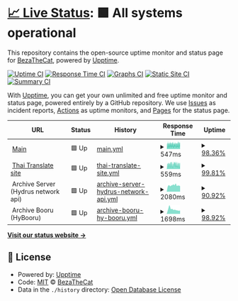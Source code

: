 # [📈 Live Status](https://beam7894123.github.io/web_status): <!--live status--> **🟩 All systems operational**

This repository contains the open-source uptime monitor and status page for [BezaTheCat](bezathecat.com), powered by [Upptime](https://github.com/upptime/upptime).

[![Uptime CI](https://github.com/beam7894123/web_status/workflows/Uptime%20CI/badge.svg)](https://github.com/beam7894123/web_status/actions?query=workflow%3A%22Uptime+CI%22)
[![Response Time CI](https://github.com/beam7894123/web_status/workflows/Response%20Time%20CI/badge.svg)](https://github.com/beam7894123/web_status/actions?query=workflow%3A%22Response+Time+CI%22)
[![Graphs CI](https://github.com/beam7894123/web_status/workflows/Graphs%20CI/badge.svg)](https://github.com/beam7894123/web_status/actions?query=workflow%3A%22Graphs+CI%22)
[![Static Site CI](https://github.com/beam7894123/web_status/workflows/Static%20Site%20CI/badge.svg)](https://github.com/beam7894123/web_status/actions?query=workflow%3A%22Static+Site+CI%22)
[![Summary CI](https://github.com/beam7894123/web_status/workflows/Summary%20CI/badge.svg)](https://github.com/beam7894123/web_status/actions?query=workflow%3A%22Summary+CI%22)

With [Upptime](https://upptime.js.org), you can get your own unlimited and free uptime monitor and status page, powered entirely by a GitHub repository. We use [Issues](https://github.com/beam7894123/web_status/issues) as incident reports, [Actions](https://github.com/beam7894123/web_status/actions) as uptime monitors, and [Pages](https://beam7894123.github.io/web_status) for the status page.

<!--start: status pages-->
<!-- This summary is generated by Upptime (https://github.com/upptime/upptime) -->
<!-- Do not edit this manually, your changes will be overwritten -->
<!-- prettier-ignore -->
| URL | Status | History | Response Time | Uptime |
| --- | ------ | ------- | ------------- | ------ |
| <img alt="" src="https://icons.duckduckgo.com/ip3/bezathecat.com.ico" height="13"> [Main](https://bezathecat.com/) | 🟩 Up | [main.yml](https://github.com/beam7894123/status/commits/HEAD/history/main.yml) | <details><summary><img alt="Response time graph" src="./graphs/main/response-time-week.png" height="20"> 547ms</summary><br><a href="https://beam7894123.github.io/status/history/main"><img alt="Response time 1181" src="https://img.shields.io/endpoint?url=https%3A%2F%2Fraw.githubusercontent.com%2Fbeam7894123%2Fstatus%2FHEAD%2Fapi%2Fmain%2Fresponse-time.json"></a><br><a href="https://beam7894123.github.io/status/history/main"><img alt="24-hour response time 578" src="https://img.shields.io/endpoint?url=https%3A%2F%2Fraw.githubusercontent.com%2Fbeam7894123%2Fstatus%2FHEAD%2Fapi%2Fmain%2Fresponse-time-day.json"></a><br><a href="https://beam7894123.github.io/status/history/main"><img alt="7-day response time 547" src="https://img.shields.io/endpoint?url=https%3A%2F%2Fraw.githubusercontent.com%2Fbeam7894123%2Fstatus%2FHEAD%2Fapi%2Fmain%2Fresponse-time-week.json"></a><br><a href="https://beam7894123.github.io/status/history/main"><img alt="30-day response time 726" src="https://img.shields.io/endpoint?url=https%3A%2F%2Fraw.githubusercontent.com%2Fbeam7894123%2Fstatus%2FHEAD%2Fapi%2Fmain%2Fresponse-time-month.json"></a><br><a href="https://beam7894123.github.io/status/history/main"><img alt="1-year response time 1181" src="https://img.shields.io/endpoint?url=https%3A%2F%2Fraw.githubusercontent.com%2Fbeam7894123%2Fstatus%2FHEAD%2Fapi%2Fmain%2Fresponse-time-year.json"></a></details> | <details><summary><a href="https://beam7894123.github.io/status/history/main">98.36%</a></summary><a href="https://beam7894123.github.io/status/history/main"><img alt="All-time uptime 99.19%" src="https://img.shields.io/endpoint?url=https%3A%2F%2Fraw.githubusercontent.com%2Fbeam7894123%2Fstatus%2FHEAD%2Fapi%2Fmain%2Fuptime.json"></a><br><a href="https://beam7894123.github.io/status/history/main"><img alt="24-hour uptime 96.82%" src="https://img.shields.io/endpoint?url=https%3A%2F%2Fraw.githubusercontent.com%2Fbeam7894123%2Fstatus%2FHEAD%2Fapi%2Fmain%2Fuptime-day.json"></a><br><a href="https://beam7894123.github.io/status/history/main"><img alt="7-day uptime 98.36%" src="https://img.shields.io/endpoint?url=https%3A%2F%2Fraw.githubusercontent.com%2Fbeam7894123%2Fstatus%2FHEAD%2Fapi%2Fmain%2Fuptime-week.json"></a><br><a href="https://beam7894123.github.io/status/history/main"><img alt="30-day uptime 98.47%" src="https://img.shields.io/endpoint?url=https%3A%2F%2Fraw.githubusercontent.com%2Fbeam7894123%2Fstatus%2FHEAD%2Fapi%2Fmain%2Fuptime-month.json"></a><br><a href="https://beam7894123.github.io/status/history/main"><img alt="1-year uptime 99.19%" src="https://img.shields.io/endpoint?url=https%3A%2F%2Fraw.githubusercontent.com%2Fbeam7894123%2Fstatus%2FHEAD%2Fapi%2Fmain%2Fuptime-year.json"></a></details>
| <img alt="" src="https://icons.duckduckgo.com/ip3/thaitranslateby.bezathecat.com.ico" height="13"> [Thai Translate site](https://thaitranslateby.bezathecat.com/) | 🟩 Up | [thai-translate-site.yml](https://github.com/beam7894123/status/commits/HEAD/history/thai-translate-site.yml) | <details><summary><img alt="Response time graph" src="./graphs/thai-translate-site/response-time-week.png" height="20"> 559ms</summary><br><a href="https://beam7894123.github.io/status/history/thai-translate-site"><img alt="Response time 1112" src="https://img.shields.io/endpoint?url=https%3A%2F%2Fraw.githubusercontent.com%2Fbeam7894123%2Fstatus%2FHEAD%2Fapi%2Fthai-translate-site%2Fresponse-time.json"></a><br><a href="https://beam7894123.github.io/status/history/thai-translate-site"><img alt="24-hour response time 527" src="https://img.shields.io/endpoint?url=https%3A%2F%2Fraw.githubusercontent.com%2Fbeam7894123%2Fstatus%2FHEAD%2Fapi%2Fthai-translate-site%2Fresponse-time-day.json"></a><br><a href="https://beam7894123.github.io/status/history/thai-translate-site"><img alt="7-day response time 559" src="https://img.shields.io/endpoint?url=https%3A%2F%2Fraw.githubusercontent.com%2Fbeam7894123%2Fstatus%2FHEAD%2Fapi%2Fthai-translate-site%2Fresponse-time-week.json"></a><br><a href="https://beam7894123.github.io/status/history/thai-translate-site"><img alt="30-day response time 585" src="https://img.shields.io/endpoint?url=https%3A%2F%2Fraw.githubusercontent.com%2Fbeam7894123%2Fstatus%2FHEAD%2Fapi%2Fthai-translate-site%2Fresponse-time-month.json"></a><br><a href="https://beam7894123.github.io/status/history/thai-translate-site"><img alt="1-year response time 1112" src="https://img.shields.io/endpoint?url=https%3A%2F%2Fraw.githubusercontent.com%2Fbeam7894123%2Fstatus%2FHEAD%2Fapi%2Fthai-translate-site%2Fresponse-time-year.json"></a></details> | <details><summary><a href="https://beam7894123.github.io/status/history/thai-translate-site">99.81%</a></summary><a href="https://beam7894123.github.io/status/history/thai-translate-site"><img alt="All-time uptime 99.15%" src="https://img.shields.io/endpoint?url=https%3A%2F%2Fraw.githubusercontent.com%2Fbeam7894123%2Fstatus%2FHEAD%2Fapi%2Fthai-translate-site%2Fuptime.json"></a><br><a href="https://beam7894123.github.io/status/history/thai-translate-site"><img alt="24-hour uptime 100.00%" src="https://img.shields.io/endpoint?url=https%3A%2F%2Fraw.githubusercontent.com%2Fbeam7894123%2Fstatus%2FHEAD%2Fapi%2Fthai-translate-site%2Fuptime-day.json"></a><br><a href="https://beam7894123.github.io/status/history/thai-translate-site"><img alt="7-day uptime 99.81%" src="https://img.shields.io/endpoint?url=https%3A%2F%2Fraw.githubusercontent.com%2Fbeam7894123%2Fstatus%2FHEAD%2Fapi%2Fthai-translate-site%2Fuptime-week.json"></a><br><a href="https://beam7894123.github.io/status/history/thai-translate-site"><img alt="30-day uptime 99.31%" src="https://img.shields.io/endpoint?url=https%3A%2F%2Fraw.githubusercontent.com%2Fbeam7894123%2Fstatus%2FHEAD%2Fapi%2Fthai-translate-site%2Fuptime-month.json"></a><br><a href="https://beam7894123.github.io/status/history/thai-translate-site"><img alt="1-year uptime 99.15%" src="https://img.shields.io/endpoint?url=https%3A%2F%2Fraw.githubusercontent.com%2Fbeam7894123%2Fstatus%2FHEAD%2Fapi%2Fthai-translate-site%2Fuptime-year.json"></a></details>
| <img alt="" src="https://icons.duckduckgo.com/ip3/null.ico" height="13"> Archive Server (Hydrus network api) | 🟩 Up | [archive-server-hydrus-network-api.yml](https://github.com/beam7894123/status/commits/HEAD/history/archive-server-hydrus-network-api.yml) | <details><summary><img alt="Response time graph" src="./graphs/archive-server-hydrus-network-api/response-time-week.png" height="20"> 2080ms</summary><br><a href="https://beam7894123.github.io/status/history/archive-server-hydrus-network-api"><img alt="Response time 1993" src="https://img.shields.io/endpoint?url=https%3A%2F%2Fraw.githubusercontent.com%2Fbeam7894123%2Fstatus%2FHEAD%2Fapi%2Farchive-server-hydrus-network-api%2Fresponse-time.json"></a><br><a href="https://beam7894123.github.io/status/history/archive-server-hydrus-network-api"><img alt="24-hour response time 1922" src="https://img.shields.io/endpoint?url=https%3A%2F%2Fraw.githubusercontent.com%2Fbeam7894123%2Fstatus%2FHEAD%2Fapi%2Farchive-server-hydrus-network-api%2Fresponse-time-day.json"></a><br><a href="https://beam7894123.github.io/status/history/archive-server-hydrus-network-api"><img alt="7-day response time 2080" src="https://img.shields.io/endpoint?url=https%3A%2F%2Fraw.githubusercontent.com%2Fbeam7894123%2Fstatus%2FHEAD%2Fapi%2Farchive-server-hydrus-network-api%2Fresponse-time-week.json"></a><br><a href="https://beam7894123.github.io/status/history/archive-server-hydrus-network-api"><img alt="30-day response time 1869" src="https://img.shields.io/endpoint?url=https%3A%2F%2Fraw.githubusercontent.com%2Fbeam7894123%2Fstatus%2FHEAD%2Fapi%2Farchive-server-hydrus-network-api%2Fresponse-time-month.json"></a><br><a href="https://beam7894123.github.io/status/history/archive-server-hydrus-network-api"><img alt="1-year response time 1993" src="https://img.shields.io/endpoint?url=https%3A%2F%2Fraw.githubusercontent.com%2Fbeam7894123%2Fstatus%2FHEAD%2Fapi%2Farchive-server-hydrus-network-api%2Fresponse-time-year.json"></a></details> | <details><summary><a href="https://beam7894123.github.io/status/history/archive-server-hydrus-network-api">90.92%</a></summary><a href="https://beam7894123.github.io/status/history/archive-server-hydrus-network-api"><img alt="All-time uptime 95.62%" src="https://img.shields.io/endpoint?url=https%3A%2F%2Fraw.githubusercontent.com%2Fbeam7894123%2Fstatus%2FHEAD%2Fapi%2Farchive-server-hydrus-network-api%2Fuptime.json"></a><br><a href="https://beam7894123.github.io/status/history/archive-server-hydrus-network-api"><img alt="24-hour uptime 91.32%" src="https://img.shields.io/endpoint?url=https%3A%2F%2Fraw.githubusercontent.com%2Fbeam7894123%2Fstatus%2FHEAD%2Fapi%2Farchive-server-hydrus-network-api%2Fuptime-day.json"></a><br><a href="https://beam7894123.github.io/status/history/archive-server-hydrus-network-api"><img alt="7-day uptime 90.92%" src="https://img.shields.io/endpoint?url=https%3A%2F%2Fraw.githubusercontent.com%2Fbeam7894123%2Fstatus%2FHEAD%2Fapi%2Farchive-server-hydrus-network-api%2Fuptime-week.json"></a><br><a href="https://beam7894123.github.io/status/history/archive-server-hydrus-network-api"><img alt="30-day uptime 84.79%" src="https://img.shields.io/endpoint?url=https%3A%2F%2Fraw.githubusercontent.com%2Fbeam7894123%2Fstatus%2FHEAD%2Fapi%2Farchive-server-hydrus-network-api%2Fuptime-month.json"></a><br><a href="https://beam7894123.github.io/status/history/archive-server-hydrus-network-api"><img alt="1-year uptime 95.62%" src="https://img.shields.io/endpoint?url=https%3A%2F%2Fraw.githubusercontent.com%2Fbeam7894123%2Fstatus%2FHEAD%2Fapi%2Farchive-server-hydrus-network-api%2Fuptime-year.json"></a></details>
| <img alt="" src="https://icons.duckduckgo.com/ip3/null.ico" height="13"> Archive Booru (HyBooru) | 🟩 Up | [archive-booru-hy-booru.yml](https://github.com/beam7894123/status/commits/HEAD/history/archive-booru-hy-booru.yml) | <details><summary><img alt="Response time graph" src="./graphs/archive-booru-hy-booru/response-time-week.png" height="20"> 1698ms</summary><br><a href="https://beam7894123.github.io/status/history/archive-booru-hy-booru"><img alt="Response time 1700" src="https://img.shields.io/endpoint?url=https%3A%2F%2Fraw.githubusercontent.com%2Fbeam7894123%2Fstatus%2FHEAD%2Fapi%2Farchive-booru-hy-booru%2Fresponse-time.json"></a><br><a href="https://beam7894123.github.io/status/history/archive-booru-hy-booru"><img alt="24-hour response time 1296" src="https://img.shields.io/endpoint?url=https%3A%2F%2Fraw.githubusercontent.com%2Fbeam7894123%2Fstatus%2FHEAD%2Fapi%2Farchive-booru-hy-booru%2Fresponse-time-day.json"></a><br><a href="https://beam7894123.github.io/status/history/archive-booru-hy-booru"><img alt="7-day response time 1698" src="https://img.shields.io/endpoint?url=https%3A%2F%2Fraw.githubusercontent.com%2Fbeam7894123%2Fstatus%2FHEAD%2Fapi%2Farchive-booru-hy-booru%2Fresponse-time-week.json"></a><br><a href="https://beam7894123.github.io/status/history/archive-booru-hy-booru"><img alt="30-day response time 1854" src="https://img.shields.io/endpoint?url=https%3A%2F%2Fraw.githubusercontent.com%2Fbeam7894123%2Fstatus%2FHEAD%2Fapi%2Farchive-booru-hy-booru%2Fresponse-time-month.json"></a><br><a href="https://beam7894123.github.io/status/history/archive-booru-hy-booru"><img alt="1-year response time 1700" src="https://img.shields.io/endpoint?url=https%3A%2F%2Fraw.githubusercontent.com%2Fbeam7894123%2Fstatus%2FHEAD%2Fapi%2Farchive-booru-hy-booru%2Fresponse-time-year.json"></a></details> | <details><summary><a href="https://beam7894123.github.io/status/history/archive-booru-hy-booru">98.92%</a></summary><a href="https://beam7894123.github.io/status/history/archive-booru-hy-booru"><img alt="All-time uptime 97.88%" src="https://img.shields.io/endpoint?url=https%3A%2F%2Fraw.githubusercontent.com%2Fbeam7894123%2Fstatus%2FHEAD%2Fapi%2Farchive-booru-hy-booru%2Fuptime.json"></a><br><a href="https://beam7894123.github.io/status/history/archive-booru-hy-booru"><img alt="24-hour uptime 100.00%" src="https://img.shields.io/endpoint?url=https%3A%2F%2Fraw.githubusercontent.com%2Fbeam7894123%2Fstatus%2FHEAD%2Fapi%2Farchive-booru-hy-booru%2Fuptime-day.json"></a><br><a href="https://beam7894123.github.io/status/history/archive-booru-hy-booru"><img alt="7-day uptime 98.92%" src="https://img.shields.io/endpoint?url=https%3A%2F%2Fraw.githubusercontent.com%2Fbeam7894123%2Fstatus%2FHEAD%2Fapi%2Farchive-booru-hy-booru%2Fuptime-week.json"></a><br><a href="https://beam7894123.github.io/status/history/archive-booru-hy-booru"><img alt="30-day uptime 98.55%" src="https://img.shields.io/endpoint?url=https%3A%2F%2Fraw.githubusercontent.com%2Fbeam7894123%2Fstatus%2FHEAD%2Fapi%2Farchive-booru-hy-booru%2Fuptime-month.json"></a><br><a href="https://beam7894123.github.io/status/history/archive-booru-hy-booru"><img alt="1-year uptime 97.88%" src="https://img.shields.io/endpoint?url=https%3A%2F%2Fraw.githubusercontent.com%2Fbeam7894123%2Fstatus%2FHEAD%2Fapi%2Farchive-booru-hy-booru%2Fuptime-year.json"></a></details>

<!--end: status pages-->

[**Visit our status website →**](https://beam7894123.github.io/web_status)

## 📄 License

- Powered by: [Upptime](https://github.com/upptime/upptime)
- Code: [MIT](./LICENSE) © [BezaTheCat](bezathecat.com)
- Data in the `./history` directory: [Open Database License](https://opendatacommons.org/licenses/odbl/1-0/)

